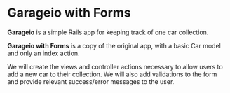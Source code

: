 Garageio with Forms
===================

**Garageio** is a simple Rails app for keeping track of one car collection.

**Garageio with Forms** is a copy of the original app, with a basic Car model and only an index action.

We will create the views and controller actions necessary to allow users to add a new car to their collection. We will also add validations to the form and provide relevant success/error messages to the user.
